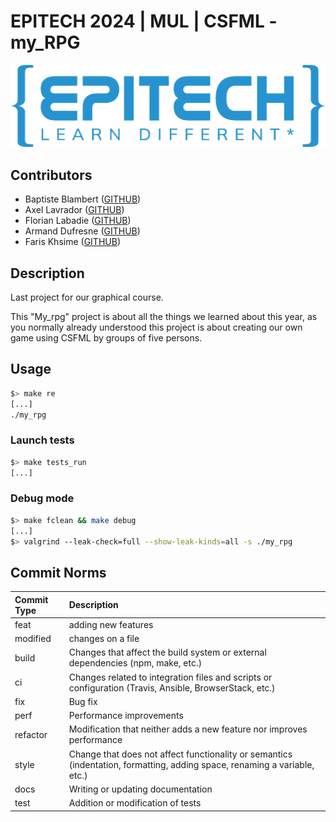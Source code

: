 # EPITECH 2024 | MUL | CSFML - my_RPG

<img src="assets/doc_readme/Epitech_banner.png" alt="Architecture">

## Contributors

- Baptiste Blambert ([GITHUB](https://github.com/baptistebd))
- Axel Lavrador ([GITHUB](https://github.com/Oursegamin))
- Florian Labadie ([GITHUB](https://github.com/florian-labadie))
- Armand Dufresne ([GITHUB](https://github.com/Beezarment))
- Faris Khsime ([GITHUB](https://github.com/fariskhsime))

## Description

Last project for our graphical course.

This "My_rpg" project is about all the things we learned about this year, as you normally already understood this project is about creating our own game using CSFML by groups of five persons.


## Usage

```bash
$> make re
[...]
./my_rpg
```

### Launch tests

```bash
$> make tests_run
[...]
```

### Debug mode

```bash
$> make fclean && make debug
[...]
$> valgrind --leak-check=full --show-leak-kinds=all -s ./my_rpg
```

## Commit Norms

| Commit Type | Description                                                                                                               |
|:------------|:--------------------------------------------------------------------------------------------------------------------------|
| feat        | adding new features                                                                                                       |
| modified    | changes on a file                                                                                                         |
| build       | Changes that affect the build system or external dependencies (npm, make, etc.)                                           |
| ci          | Changes related to integration files and scripts or configuration (Travis, Ansible, BrowserStack, etc.)                   |
| fix         | Bug fix                                                                                                                   |
| perf        | Performance improvements                                                                                                  |
| refactor    | Modification that neither adds a new feature nor improves performance                                                     |
| style       | Change that does not affect functionality or semantics (indentation, formatting, adding space, renaming a variable, etc.) |
| docs        | Writing or updating documentation                                                                                         |
| test        | Addition or modification of tests                                                                                         |
